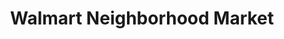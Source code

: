 ---
title: "Walmart Neighborhood Market"
url: /newton/walmart-neighborhood-market/
shop: Supermarkt
---